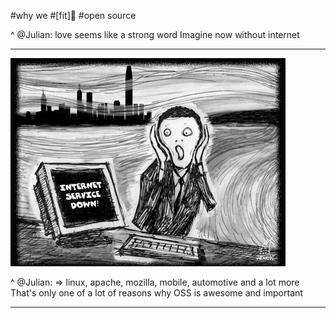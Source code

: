 #why we
#[fit]💝
#open source

^ @Julian: love seems like a strong word
Imagine now without internet

---

![](images/no-internet.jpg)

^ @Julian: => linux, apache, mozilla, mobile, automotive and a lot more
That's only one of a lot of reasons why OSS is awesome and important

---
